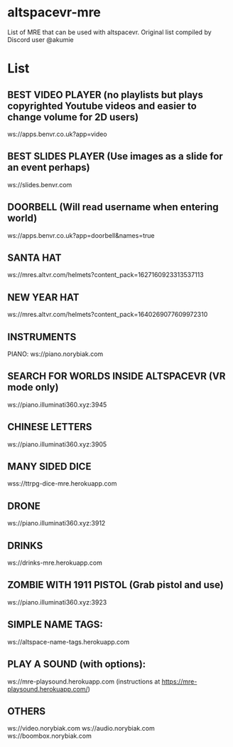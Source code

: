 # altspacevr-mre
List of MRE that can be used with altspacevr. Original list compiled by Discord user @akumie

# List
## BEST VIDEO PLAYER (no playlists but plays copyrighted Youtube videos and easier to change volume for 2D users)
ws://apps.benvr.co.uk?app=video

## BEST SLIDES PLAYER (Use images as a slide for an event perhaps)
ws://slides.benvr.com

## DOORBELL (Will read username when entering world)
ws://apps.benvr.co.uk?app=doorbell&names=true

## SANTA HAT
ws://mres.altvr.com/helmets?content_pack=1627160923313537113

## NEW YEAR HAT 
ws://mres.altvr.com/helmets?content_pack=1640269077609972310

## INSTRUMENTS
PIANO: ws://piano.norybiak.com

## SEARCH FOR WORLDS INSIDE ALTSPACEVR (VR mode only)
ws://piano.illuminati360.xyz:3945

## CHINESE LETTERS
ws://piano.illuminati360.xyz:3905

## MANY SIDED DICE
wss://ttrpg-dice-mre.herokuapp.com

## DRONE
ws://piano.illuminati360.xyz:3912

## DRINKS
 ws://drinks-mre.herokuapp.com

## ZOMBIE WITH 1911 PISTOL (Grab pistol and use)
ws://piano.illuminati360.xyz:3923

## SIMPLE NAME TAGS:
ws://altspace-name-tags.herokuapp.com

## PLAY A SOUND (with options):
ws://mre-playsound.herokuapp.com (instructions at https://mre-playsound.herokuapp.com/)

## OTHERS
ws://video.norybiak.com
ws://audio.norybiak.com 
ws://boombox.norybiak.com
